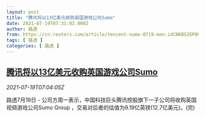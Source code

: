 ```yaml
---
layout: post
title: "腾讯将以13亿美元收购英国游戏公司Sumo"
date: 2021-07-19T07:31:02.000Z
author: 路透
from: https://cn.reuters.com/article/tencent-sumo-0719-mon-idCNKBS2EP0GJ
tags: [ 路透 ]
categories: [ 路透 ]
---
```

<!--1626679862000-->
[腾讯将以13亿美元收购英国游戏公司Sumo](https://cn.reuters.com/article/tencent-sumo-0719-mon-idCNKBS2EP0GJ)
------

<div>
<div><i>2021-07-19T07:04:05Z</i></div><p>路透7月19日 - 公司方周一表示，中国科技巨头腾讯控股旗下一子公司将收购英国视频游戏公司Sumo Group ，交易对后者的估值为9.19亿英镑(12.7亿美元)。(完)</p>
</div>
